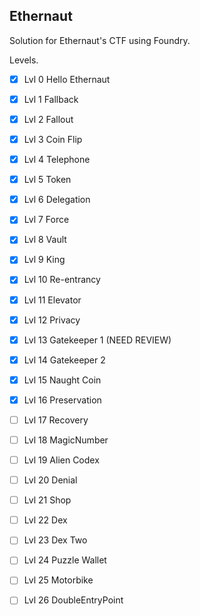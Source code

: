 ## Ethernaut

Solution for Ethernaut's CTF using Foundry.

Levels.

- [x] Lvl 0 Hello Ethernaut
- [x] Lvl 1 Fallback
- [x] Lvl 2 Fallout
- [x] Lvl 3 Coin Flip
- [x] Lvl 4 Telephone
- [x] Lvl 5 Token
- [x] Lvl 6 Delegation
- [x] Lvl 7 Force
- [x] Lvl 8 Vault
- [x] Lvl 9 King
- [x] Lvl 10 Re-entrancy
- [x] Lvl 11 Elevator
- [x] Lvl 12 Privacy
- [x] Lvl 13 Gatekeeper 1 (NEED REVIEW)
- [x] Lvl 14 Gatekeeper 2
- [x] Lvl 15 Naught Coin
- [x] Lvl 16 Preservation
- [ ] Lvl 17 Recovery
- [ ] Lvl 18 MagicNumber
- [ ] Lvl 19 Alien Codex
- [ ] Lvl 20 Denial
- [ ] Lvl 21 Shop
- [ ] Lvl 22 Dex
- [ ] Lvl 23 Dex Two
- [ ] Lvl 24 Puzzle Wallet
- [ ] Lvl 25 Motorbike
- [ ] Lvl 26 DoubleEntryPoint

